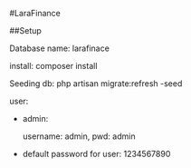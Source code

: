 #LaraFinance

##Setup

Database name: larafinace

install: composer install

Seeding db: php artisan migrate:refresh -seed

user:
- admin: 
    
    username: admin, pwd: admin
    
- default password for user: 1234567890

